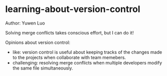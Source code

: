 # learning-about-version-control
Author: Yuwen Luo

Solving merge conflicts takes conscious effort, but I can do it!

Opinions about version control:
- like: version control is useful about keeping tracks of the changes made to the projects when collaborate with team memebers.
- challenging: resolving merge conflicts when multiple developers modify the same file simultaneously.